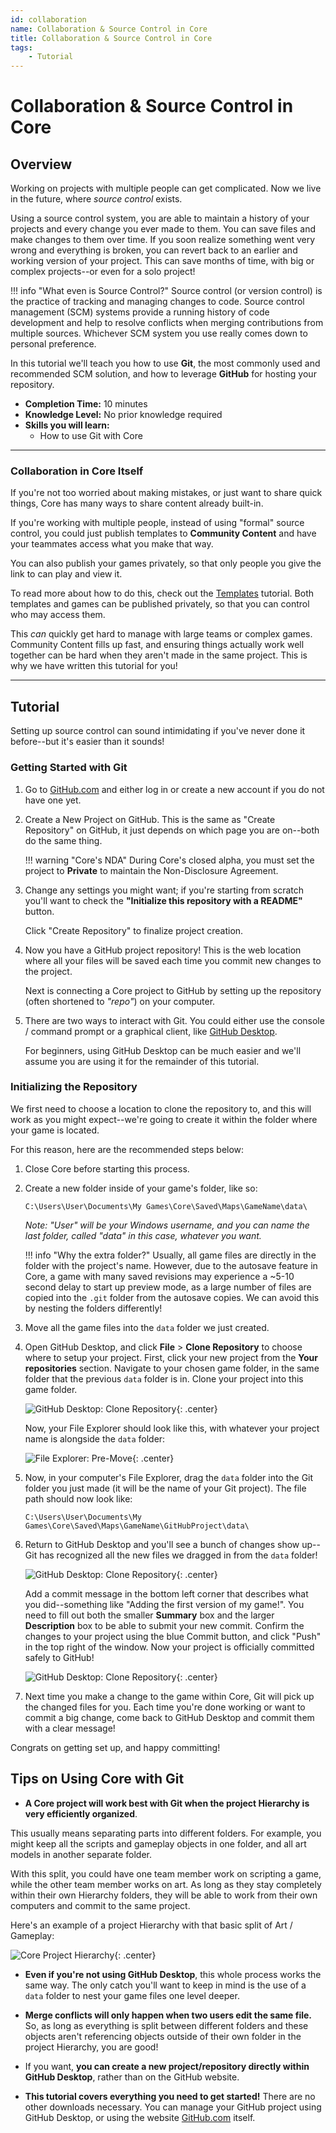 ```yaml
---
id: collaboration
name: Collaboration & Source Control in Core
title: Collaboration & Source Control in Core
tags:
    - Tutorial
---
```


# Collaboration & Source Control in Core

## Overview

Working on projects with multiple people can get complicated. Now we live in the future, where *source control* exists.

Using a source control system, you are able to maintain a history of your projects and every change you ever made to them. You can save files and make changes to them over time. If you soon realize something went very wrong and everything is broken, you can revert back to an earlier and working version of your project. This can save months of time, with big or complex projects--or even for a solo project!

!!! info "What even is Source Control?"
    Source control (or version control) is the practice of tracking and managing changes to code. Source control management (SCM) systems provide a running history of code development and help to resolve conflicts when merging contributions from multiple sources. Whichever SCM system you use really comes down to personal preference.

In this tutorial we'll teach you how to use **Git**, the most commonly used and recommended SCM solution, and how to leverage **GitHub** for hosting your repository.

* **Completion Time:** 10 minutes
* **Knowledge Level:** No prior knowledge required
* **Skills you will learn:**
    * How to use Git with Core

---

### Collaboration in Core Itself

If you're not too worried about making mistakes, or just want to share quick things, Core has many ways to share content already built-in.

If you're working with multiple people, instead of using "formal" source control, you could just publish templates to **Community Content** and have your teammates access what you make that way.

You can also publish your games privately, so that only people you give the link to can play and view it.

To read more about how to do this, check out the [Templates](collaboration_reference.md) tutorial. Both templates and games can be published privately, so that you can control who may access them.

This *can* quickly get hard to manage with large teams or complex games. Community Content fills up fast, and ensuring things actually work well together can be hard when they aren't made in the same project. This is why we have written this tutorial for you!

---

## Tutorial

Setting up source control can sound intimidating if you've never done it before--but it's easier than it sounds!

### Getting Started with Git

1. Go to [GitHub.com](https://github.com/) and either log in or create a new account if you do not have one yet.

2. Create a New Project on GitHub. This is the same as "Create Repository" on GitHub, it just depends on which page you are on--both do the same thing.

    !!! warning "Core's NDA"
        During Core's closed alpha, you must set the project to **Private** to maintain the Non-Disclosure Agreement.

3. Change any settings you might want; if you're starting from scratch you'll want to check the **"Initialize this repository with a README"** button.

    Click "Create Repository" to finalize project creation.

4. Now you have a GitHub project repository! This is the web location where all your files will be saved each time you commit new changes to the project.

    Next is connecting a Core project to GitHub by setting up the repository (often shortened to *"repo"*) on your computer.

5. There are two ways to interact with Git. You could either use the console / command prompt or a graphical client, like [GitHub Desktop](https://desktop.github.com/).

    For beginners, using GitHub Desktop can be much easier and we'll assume you are using it for the remainder of this tutorial.

### Initializing the Repository

We first need to choose a location to clone the repository to, and this will work as you might expect--we're going to create it within the folder where your game is located.

For this reason, here are the recommended steps below:

1. Close Core before starting this process.

2. Create a new folder inside of your game's folder, like so:

    `C:\Users\User\Documents\My Games\Core\Saved\Maps\GameName\data\`

    *Note: "User" will be your Windows username, and you can name the last folder, called "data" in this case, whatever you want.*

    !!! info "Why the extra folder?"
        Usually, all game files are directly in the folder with the project's name. However, due to the autosave feature in Core, a game with many saved revisions may experience a ~5-10 second delay to start up preview mode, as a large number of files are copied into the `.git` folder from the autosave copies. We can avoid this by nesting the folders differently!

3. Move all the game files into the `data` folder we just created.

4. Open GitHub Desktop, and click **File** > **Clone Repository** to choose where to setup your project. First, click your new project from the **Your repositories** section. Navigate to your chosen game folder, in the same folder that the previous `data` folder is in. Clone your project into this game folder.

    ![GitHub Desktop: Clone Repository](../img/EditorManual/SourceControl/CloneRepository.png "You can tell how seriously I take my project names."){: .center}

    Now, your File Explorer should look like this, with whatever your project name is alongside the `data` folder:

    ![File Explorer: Pre-Move](../img/EditorManual/SourceControl/fileExplorer.png "You can tell how seriously I take my project names."){: .center}

5. Now, in your computer's File Explorer, drag the `data` folder into the Git folder you just made (it will be the name of your Git project). The file path should now look like:

    `C:\Users\User\Documents\My Games\Core\Saved\Maps\GameName\GitHubProject\data\`

6. Return to GitHub Desktop and you'll see a bunch of changes show up--Git has recognized all the new files we dragged in from the `data` folder!

    ![GitHub Desktop: Clone Repository](../img/EditorManual/SourceControl/CommitMessage.png "You can tell how seriously I take my project names."){: .center}

    Add a commit message in the bottom left corner that describes what you did--something like "Adding the first version of my game!". You need to fill out both the smaller **Summary** box and the larger **Description** box to be able to submit your new commit. Confirm the changes to your project using the blue Commit button, and click "Push" in the top right of the window. Now your project is officially committed safely to GitHub!

    ![GitHub Desktop: Clone Repository](../img/EditorManual/SourceControl/PushCommit.png "You can tell how seriously I take my project names."){: .center}

7. Next time you make a change to the game within Core, Git will pick up the changed files for you. Each time you're done working or want to commit a big change, come back to GitHub Desktop and commit them with a clear message!

Congrats on getting set up, and happy committing!

## Tips on Using Core with Git

* **A Core project will work best with Git when the project Hierarchy is very efficiently organized**.

This usually means separating parts into different folders. For example, you might keep all the scripts and gameplay objects in one folder, and all art models in another separate folder.

With this split, you could have one team member work on scripting a game, while the other team member works on art. As long as they stay completely within their own Hierarchy folders, they will be able to work from their own computers and commit to the same project.

Here's an example of a project Hierarchy with that basic split of Art / Gameplay:

![Core Project Hierarchy](../img/EditorManual/gitProjectHierarchy.png "Organization keeps your head clear!"){: .center}

* **Even if you're not using GitHub Desktop**, this whole process works the same way. The only catch you'll want to keep in mind is the use of a `data` folder to nest your game files one level deeper.

* **Merge conflicts will only happen when two users edit the same file.** So, as long as everything is split between different folders and these objects aren't referencing objects outside of their own folder in the project Hierarchy, you are good!

* If you want, **you can create a new project/repository directly within GitHub Desktop**, rather than on the GitHub website.

* **This tutorial covers everything you need to get started!** There are no other downloads necessary. You can manage your GitHub project using GitHub Desktop, or using the website [GitHub.com](https://github.com/) itself.
